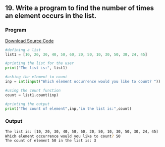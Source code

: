 ## 19. Write a program to find the number of times an element occurs in the list.

<!-- ### Flowchart
![Image](./p19.png) -->

### Program
[Download Source Code](./p19.py ':ignore')
```python
#defining a list
list1 = [10, 20, 30, 40, 50, 60, 20, 50, 10, 30, 50, 30, 24, 45]

#printing the list for the user
print("The list is:", list1)

#asking the element to count
inp = int(input("Which element occurrence would you like to count? "))

#using the count function
count = list1.count(inp)

#printing the output
print("The count of element",inp,"in the list is:",count)
```

### Output

```bash
The list is: [10, 20, 30, 40, 50, 60, 20, 50, 10, 30, 50, 30, 24, 45]
Which element occurrence would you like to count? 50
The count of element 50 in the list is: 3
```

